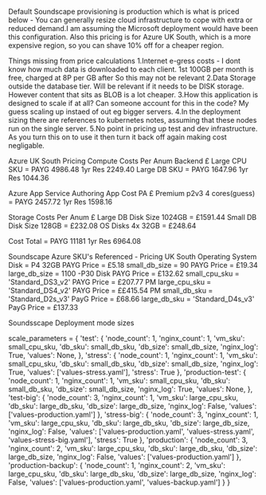 
Default Soundscape provisioning is production which is what is priced below - You can generally resize cloud infrastructure to cope with extra or reduced demand.I am assuming the Microsoft deployment would have been this configuration. Also this pricing is for Azure UK South, which is a more expensive region, so you can shave 10% off for a cheaper region.

Things missing from price calculations 
    1.Internet e-gress costs - I dont know how much data is downloaded to each client. 1st 100GB per month is free, charged at 8P per GB after So this may not be relevant
    2.Data Storage outside the database tier. Will be relevant if it needs to be DISK storage. However content that sits as BLOB is a lot cheaper.
    3.How this application is designed to scale if at all? Can someone account for this in the code? My guess  scaling up instaed of out eg bigger servers.
    4.In the deployment sizing there are references to kubernetes notes, assuming that these nodes run on the single server.
    5.No point in pricing up test and dev infrastructure. As you turn this on to use it then turn it back off again making cost negligable.

Azure UK South Pricing
Compute Costs Per Anum Backend £
    Large CPU SKU = PAYG 4986.48    1yr Res 2249.40
    Large DB SKU  = PAYG 1647.96    1yr Res 1044.36

Azure App Service Authoring App Cost PA £ 
    Premium p2v3 4 cores(guess) = PAYG 2457.72     1yr Res 1598.16

Storage Costs Per Anum £
    Large DB Disk Size 1024GB = £1591.44
    Small DB Disk Size 128GB  = £232.08
    OS Disks 4x 32GB          = £248.64

Cost Total = PAYG 11181     1yr Res 6964.08


Soundscape Azure SKU's Referenced  - Pricing UK South
Operating System Disk = P4 32GB   PAYG Price = £5.18
small_db_size = 90                PAYG Price = £19.34
large_db_size = 1100 -P30 Disk    PAYG Price = £132.62
small_cpu_sku = 'Standard_DS3_v2' PAYG Price = £207.77 PM
large_cpu_sku = 'Standard_DS4_v2' PAYG Price = ££415.54 PM
small_db_sku = 'Standard_D2s_v3'  PayG Price = £68.66
large_db_sku = 'Standard_D4s_v3'  PayG Price = £137.33


Soundsscape Deployment mode sizes

scale_parameters = {
    'test': {
        'node_count': 1,
        'nginx_count': 1,
        'vm_sku': small_cpu_sku,
        'db_sku': small_db_sku,
        'db_size': small_db_size,
        'nginx_log': True,
        'values': None,
    },
    'stress': {
        'node_count': 1,
        'nginx_count': 1,
        'vm_sku': small_cpu_sku,
        'db_sku': small_db_sku,
        'db_size': small_db_size,
        'nginx_log': True,
        'values': ['values-stress.yaml'],
        'stress': True
    },
    'production-test': {
        'node_count': 1,
        'nginx_count': 1,
        'vm_sku': small_cpu_sku,
        'db_sku': small_db_sku,
        'db_size': small_db_size,
        'nginx_log': True,
        'values': None,
    },
    'test-big': {
        'node_count': 3,
        'nginx_count': 1,
        'vm_sku': large_cpu_sku,
        'db_sku': large_db_sku,
        'db_size': large_db_size,
        'nginx_log': False,
        'values': ['values-production.yaml']
    },
    'stress-big': {
        'node_count': 3,
        'nginx_count': 1,
        'vm_sku': large_cpu_sku,
        'db_sku': large_db_sku,
        'db_size': large_db_size,
        'nginx_log': False,
        'values': ['values-production.yaml', 'values-stress.yaml', 'values-stress-big.yaml'],
        'stress': True
    },
    'production': {
        'node_count': 3,
        'nginx_count': 2,
        'vm_sku': large_cpu_sku,
        'db_sku': large_db_sku,
        'db_size': large_db_size,
        'nginx_log': False,
        'values': ['values-production.yaml']
    },
    'production-backup': {
        'node_count': 1,
        'nginx_count': 2,
        'vm_sku': large_cpu_sku,
        'db_sku': large_db_sku,
        'db_size': large_db_size,
        'nginx_log': False,
        'values': ['values-production.yaml', 'values-backup.yaml']
    }
}
